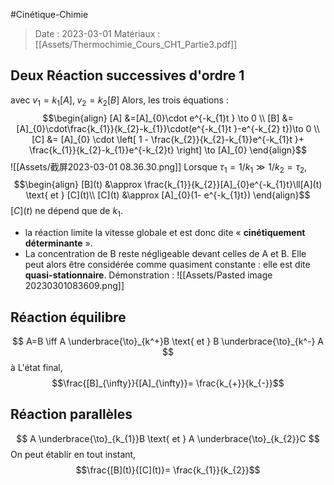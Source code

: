 #Cinétique-Chimie 
> Date : 2023-03-01 Matériaux : [[Assets/Thermochimie_Cours_CH1_Partie3.pdf]]

## Deux Réaction successives d'ordre 1

avec $v_{1}=k_{1}[A], \; v_{2}=k_{2}[B]$
Alors, les trois équations : $$\begin{align}
[A] &=[A]_{0}\cdot e^{-k_{1}t } \to 0 \\
[B] &= [A]_{0}\cdot\frac{k_{1}}{k_{2}-k_{1}}\cdot(e^{-k_{1}t }-e^{-k_{2} t})\to 0 \\
[C] &= [A]_{0} \cdot \left[ 1 - \frac{k_{2}}{k_{2}-k_{1}}e^{-k_{1}t }+ \frac{k_{1}}{k_{2}-k_{1}}e^{-k_{2}t} \right] \to [A]_{0}
\end{align}$$![[Assets/截屏2023-03-01 08.36.30.png]]
Lorsque $\tau _1 = 1 / k_{1} \gg 1 / k_{2}= \tau_{2}$, $$\begin{align}
[B](t) &\approx  \frac{k_{1}}{k_{2}}[A]_{0}e^{-k_{1}t}\ll[A](t) \text{ et } [C](t)\\
[C](t) &\approx [A]_{0}(1- e^{-k_{1}t})
\end{align}$$$[C](t)$ ne dépend que de $k_{1}$. 
- la réaction limite la vitesse globale et est donc dite « **cinétiquement déterminante** ».
- La concentration de B reste négligeable devant celles de A et B. Elle peut alors être considérée comme quasiment constante : elle est dite **quasi-stationnaire**.
Démonstration : ![[Assets/Pasted image 20230301083609.png]]
## Réaction équilibre
$$
A=B \iff A \underbrace{\to}_{k^+}B \text{ et } B \underbrace{\to}_{k^-} A
$$
à L'état final, $$\frac{[B]_{\infty}}{[A]_{\infty}}= \frac{k_{+}}{k_{-}}$$
## Réaction parallèles
$$
A \underbrace{\to}_{k_{1}}B \text{ et } A \underbrace{\to}_{k_{2}}C
$$
On peut établir en tout instant, $$\frac{[B](t)}{[C](t)}= \frac{k_{1}}{k_{2}}$$

